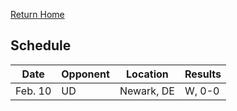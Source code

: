 [Return Home](http://delawarelacrosse.club/index)

## Schedule

Date | Opponent | Location | Results
-----|----------|----------|--------
Feb. 10 | UD | Newark, DE | W, 0-0

